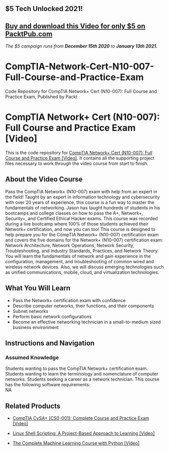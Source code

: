 ## $5 Tech Unlocked 2021!
[Buy and download this Video for only $5 on PacktPub.com](https://www.packtpub.com/product/comptia-network-cert-n10-007-full-course-and-practice-exam-video/9781789532593)
-----
*The $5 campaign         runs from __December 15th 2020__ to __January 13th 2021.__*

# CompTIA-Network-Cert-N10-007-Full-Course-and-Practice-Exam
Code Repository for CompTIA Network+ Cert (N10-007): Full Course and Practice Exam, Published by Packt
# CompTIA Network+ Cert (N10-007): Full Course and Practice Exam [Video]
This is the code repository for [CompTIA Network+ Cert (N10-007): Full Course and Practice Exam [Video]](https://www.packtpub.com/networking-and-servers/comptia-network-cert-n10-007-full-course-and-practice-exam-video). It contains all the supporting project files necessary to work through the video course from start to finish.
## About the Video Course
Pass the CompTIA Network+ (N10-007) exam with help from an expert in the field! Taught by an expert in information technology and cybersecurity with over 20 years of experience, this course is a fun way to master the fundamentals of networking. Jason has taught hundreds of students in his bootcamps and college classes on how to pass the A+, Network+, Security+, and Certified Ethical Hacker exams. This course was recorded during a live bootcamp where 100% of those students achieved their Network+ certification, and now you can too! This course is designed to help prepare you for the CompTIA Network+ (N10-007) certification exam and covers the five domains for the Network+ (N10-007) certification exam: Network Architecture, Network Operations, Network Security, Troubleshooting, and Industry Standards, Practices, and Network Theory. You will learn the fundamentals of network and gain experience in the configuration, management, and troubleshooting of common wired and wireless network devices. Also, we will discuss emerging technologies such as unified communications, mobile, cloud, and virtualization technologies.
<H2>What You Will Learn</H2>
<DIV class=book-info-will-learn-text>
<UL>
<LI>Pass the Network+ certification exam with confidence
<LI>Describe computer networks, their functions, and their components
<LI>Subnet networks
<LI>Perform basic network configurations
<LI>Become an effective networking technician in a small-to-medium sized business environment</LI></UL></DIV>

## Instructions and Navigation
### Assumed Knowledge
Students wanting to pass the CompTIA Network+ certification exam. Students wanting to learn the terminology and nomenclature of computer networks. Students seeking a career as a network technician.
This course has the following software requirements:<br/>
NA

## Related Products
* [CompTIA CySA+ (CS0-001): Complete Course and Practice Exam [Video]](https://www.packtpub.com/networking-and-servers/comptia-cysa-cs0-001-complete-course-and-practice-exam-video)

* [Linux Shell Scripting: A Project-Based Approach to Learning [Video]](https://www.packtpub.com/business/linux-shell-scripting-project-based-approach-learning-video)

* [The Complete Machine Learning Course with Python [Video]](https://www.packtpub.com/application-development/complete-machine-learning-course-python-video)
